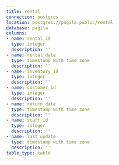 ```yaml
---
title: rental
connection: postgres
location: postgres://pagila.public/rental
database: pagila
columns:
- name: rental_id
  type: integer
  description: ''
- name: rental_date
  type: timestamp with time zone
  description: ''
- name: inventory_id
  type: integer
  description: ''
- name: customer_id
  type: integer
  description: ''
- name: return_date
  type: timestamp with time zone
  description: ''
- name: staff_id
  type: integer
  description: ''
- name: last_update
  type: timestamp with time zone
  description: ''
table_type: table
---
```


